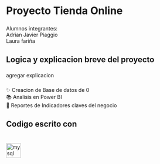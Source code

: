 <h1 align="left">Proyecto Tienda Online</h1>

###

<p align="left">Alumnos integrantes: <br>Adrian Javier Piaggio<br>Laura fariña</p>

###

<h2 align="left">Logica y explicacion breve del proyecto</h2>

###

<p align="left">agregar explicacion</p>

###

<p align="left">    </p>

###

<p align="left">✨ Creacion de Base de datos de 0<br>📚 Analisis en Power BI<br>🎯 Reportes de Indicadores claves del negocio</p>

###

<h2 align="left">Codigo escrito con</h2>

###

<br clear="both">

<div align="left">
  <img src="https://cdn.jsdelivr.net/gh/devicons/devicon/icons/mysql/mysql-original.svg" height="40" alt="mysql logo"  />
</div>

###
